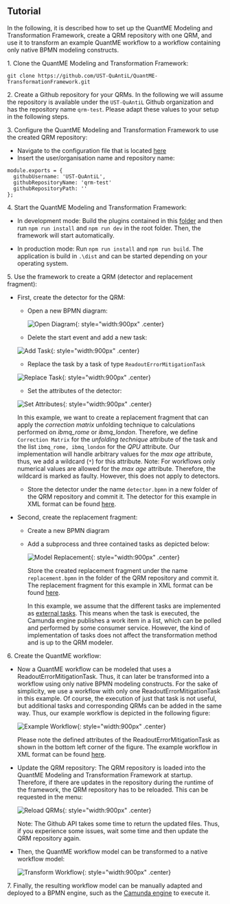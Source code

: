 ## Tutorial

In the following, it is described how to set up the QuantME Modeling and Transformation Framework, create a QRM repository with one QRM, and use it to transform an example QuantME workflow to a workflow containing only native BPMN modeling constructs.

1\. Clone the QuantME Modeling and Transformation Framework:
 
```
git clone https://github.com/UST-QuAntiL/QuantME-TransformationFramework.git
```

2\. Create a Github repository for your QRMs. 
In the following we will assume the repository is available under the `UST-QuAntiL` Github organization and has the repository name `qrm-test`.
Please adapt these values to your setup in the following steps.

3\. Configure the QuantME Modeling and Transformation Framework to use the created QRM repository:
- Navigate to the configuration file that is located [here](https://github.com/UST-QuAntiL/QuantME-TransformationFramework/blob/develop/app/lib/quantme/qrm-manager/RepositoryConfig.js)
- Insert the user/organisation name and repository name:
    
```JS
module.exports = {
  githubUsername: 'UST-QuAntiL',
  githubRepositoryName: 'qrm-test'
  githubRepositoryPath: ''
};
```

4\. Start the QuantME Modeling and Transformation Framework:

- In development mode: Build the plugins contained in this [folder](https://github.com/UST-QuAntiL/QuantME-TransformationFramework/tree/develop/resources/plugins) and then run ```npm run install``` and ```npm run dev``` in the root folder.
Then, the framework will start automatically.

- In production mode: Run ```npm run install``` and ```npm run build```.
The application is build in ```.\dist``` and can be started depending on your operating system.

5\. Use the framework to create a QRM (detector and replacement fragment):

* First, create the detector for the QRM:

  - Open a new BPMN diagram:

    ![Open Diagram](/user-guide/quantme/images/tutorial-open-diagram.png){: style="width:900px" .center}

  - Delete the start event and add a new task:

   ![Add Task](/user-guide/quantme/images/tutorial-create-task.gif){: style="width:900px" .center}

  - Replace the task by a task of type ```ReadoutErrorMitigationTask```

   ![Replace Task](/user-guide/quantme/images/tutorial-replace-task.gif){: style="width:900px" .center}

  - Set the attributes of the detector:
  
   ![Set Attributes](/user-guide/quantme/images/tutorial-set-attributes.gif){: style="width:900px" .center}
  
   In this example, we want to create a replacement fragment that can apply the _correction matrix_ unfolding technique to calculations performed on _ibmq_rome_ or _ibmq_london_. 
   Therefore, we define ```Correction Matrix``` for the _unfolding technique_ attribute of the task and the list ```ibmq_rome, ibmq_london``` for the _QPU_ attribute.
   Our implementation will handle arbitrary values for the _max age_ attribute, thus, we add a wildcard (```*```) for this attribute.
   Note: For workflows only numerical values are allowed for the _max age_ attribute. 
   Therefore, the wildcard is marked as faulty.
   However, this does not apply to detectors.

  - Store the detector under the name ```detector.bpmn``` in a new folder of the QRM repository and commit it.
    The detector for this example in XML format can be found [here](https://github.com/UST-QuAntiL/QuantME-TransformationFramework/blob/develop/docs/quantme/QRM/detector.bpmn).

* Second, create the replacement fragment:

  - Create a new BPMN diagram
  
  - Add a subprocess and three contained tasks as depicted below:
  
    ![Model Replacement](/user-guide/quantme/images/tutorial-replacement.png){: style="width:900px" .center}
    
    Store the created replacement fragment under the name ```replacement.bpmn``` in the folder of the QRM repository and commit it.
    The replacement fragment for this example in XML format can be found [here](https://github.com/UST-QuAntiL/QuantME-TransformationFramework/blob/develop/docs/quantme/QRM/replacement.bpmn).
    
    In this example, we assume that the different tasks are implemented as [external tasks](https://docs.camunda.org/manual/7.8/user-guide/process-engine/external-tasks/).
    This means when the task is executed, the Camunda engine publishes a work item in a list, which can be polled and performed by some consumer service.
    However, the kind of implementation of tasks does not affect the transformation method and is up to the QRM modeler.
    
6\. Create the QuantME workflow:

  * Now a QuantME workflow can be modeled that uses a ReadoutErrorMitigationTask.
    Thus, it can later be transformed into a workflow using only native BPMN modeling constructs.
    For the sake of simplicity, we use a workflow with only one ReadoutErrorMitigationTask in this example.
    Of course, the execution of just that task is not useful, but additional tasks and corresponding QRMs can be added in the same way.
    Thus, our example workflow is depicted in the following figure:
    
    ![Example Workflow](/user-guide/quantme/images/tutorial-example-workflow.png){: style="width:900px" .center}
    
    Please note the defined attributes of the ReadoutErrorMitigationTask as shown in the bottom left corner of the figure.
    The example workflow in XML format can be found [here](https://github.com/UST-QuAntiL/QuantME-TransformationFramework/blob/develop/docs/quantme/Tutorial/example-workflow.bpmn).
    
  * Update the QRM repository: 
    The QRM repository is loaded into the QuantME Modeling and Transformation Framework at startup.
    Therefore, if there are updates in the repository during the runtime of the framework, the QRM repository has to be reloaded.
    This can be requested in the menu: 
    
    ![Reload QRMs](/user-guide/quantme/images/tutorial-reload-qrms.gif){: style="width:900px" .center}
    
    Note: The Github API takes some time to return the updated files.
    Thus, if you experience some issues, wait some time and then update the QRM repository again.
    
  * Then, the QuantME workflow model can be transformed to a native workflow model:
  
    ![Transform Workflow](/user-guide/quantme/images/tutorial-transform-workflow.gif){: style="width:900px" .center}
    
7\. Finally, the resulting workflow model can be manually adapted and deployed to a BPMN engine, such as the [Camunda engine](https://camunda.com/products/camunda-bpm/bpmn-engine/) to execute it.
